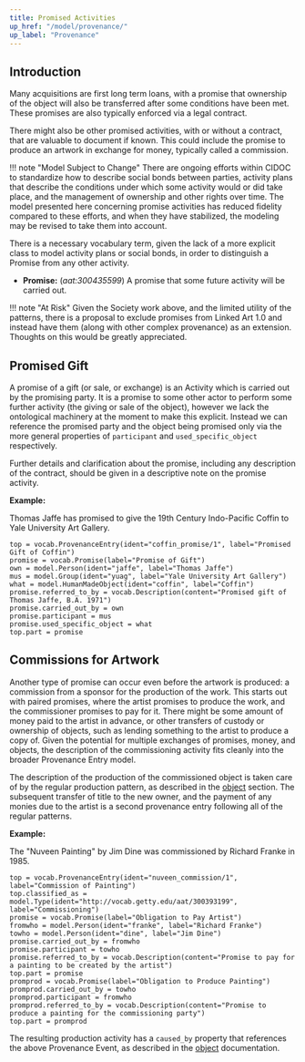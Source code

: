 ```yaml
---
title: Promised Activities
up_href: "/model/provenance/"
up_label: "Provenance"
---
```




## Introduction

Many acquisitions are first long term loans, with a promise that ownership of the object will also be transferred after some conditions have been met. These promises are also typically enforced via a legal contract.

There might also be other promised activities, with or without a contract, that are valuable to document if known. This could include the promise to produce an artwork in exchange for money, typically called a commission.

!!! note "Model Subject to Change"
	There are ongoing efforts within CIDOC to standardize how to describe social bonds between parties, activity plans that describe the conditions under which some activity would or did take place, and the management of ownership and other rights over time.  The model presented here concerning promise activities has reduced fidelity compared to these efforts, and when they have stabilized, the modeling may be revised to take them into account.

There is a necessary vocabulary term, given the lack of a more explicit class to model activity plans or social bonds, in order to distinguish a Promise from any other activity.

* __Promise:__ (_aat:300435599_) A promise that some future activity will be carried out.


!!! note "At Risk"
	Given the Society work above, and the limited utility of the patterns, there is a proposal to exclude promises from Linked Art 1.0 and instead have them (along with other complex provenance) as an extension. Thoughts on this would be greatly appreciated.

## Promised Gift

A promise of a gift (or sale, or exchange) is an Activity which is carried out by the promising party.  It is a promise to some other actor to perform some further activity (the giving or sale of the object), however we lack the ontological machinery at the moment to make this explicit. Instead we can reference the promised party and the object being promised only via the more general properties of `participant` and `used_specific_object` respectively. 

Further details and clarification about the promise, including any description of the contract, should be given in a descriptive note on the promise activity.

__Example:__

Thomas Jaffe has promised to give the 19th Century Indo-Pacific Coffin to Yale University Art Gallery.

```crom
top = vocab.ProvenanceEntry(ident="coffin_promise/1", label="Promised Gift of Coffin")
promise = vocab.Promise(label="Promise of Gift")
own = model.Person(ident="jaffe", label="Thomas Jaffe")
mus = model.Group(ident="yuag", label="Yale University Art Gallery")
what = model.HumanMadeObject(ident="coffin", label="Coffin")
promise.referred_to_by = vocab.Description(content="Promised gift of Thomas Jaffe, B.A. 1971")
promise.carried_out_by = own
promise.participant = mus
promise.used_specific_object = what
top.part = promise
```

## Commissions for Artwork

Another type of promise can occur even before the artwork is produced: a commission from a sponsor for the production of the work. This starts out with paired promises, where the artist promises to produce the work, and the commissioner promises to pay for it.  There might be some amount of money paid to the artist in advance, or other transfers of custody or ownership of objects, such as lending something to the artist to produce a copy of.  Given the potential for multiple exchanges of promises, money, and objects, the description of the commissioning activity fits cleanly into the broader Provenance Entry model.

The description of the production of the commissioned object is taken care of by the regular production pattern, as described in the [object](/model/object/) section. The subsequent transfer of title to the new owner, and the payment of any monies due to the artist is a second provenance entry following all of the regular patterns.

__Example:__

The "Nuveen Painting" by Jim Dine was commissioned by Richard Franke in 1985.

```crom
top = vocab.ProvenanceEntry(ident="nuveen_commission/1", label="Commission of Painting")
top.classified_as = model.Type(ident="http://vocab.getty.edu/aat/300393199", label="Commissioning")
promise = vocab.Promise(label="Obligation to Pay Artist")  
fromwho = model.Person(ident="franke", label="Richard Franke")
towho = model.Person(ident="dine", label="Jim Dine")
promise.carried_out_by = fromwho
promise.participant = towho
promise.referred_to_by = vocab.Description(content="Promise to pay for a painting to be created by the artist")
top.part = promise
promprod = vocab.Promise(label="Obligation to Produce Painting")
promprod.carried_out_by = towho
promprod.participant = fromwho
promprod.referred_to_by = vocab.Description(content="Promise to produce a painting for the commissioning party")
top.part = promprod
```

The resulting production activity has a `caused_by` property that references the above Provenance Event, as described in the [object](/model/object/production/#cause-of-production) documentation.
